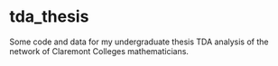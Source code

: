 # tda_thesis

Some code and data for my undergraduate thesis TDA analysis of the network of Claremont Colleges mathematicians. 
